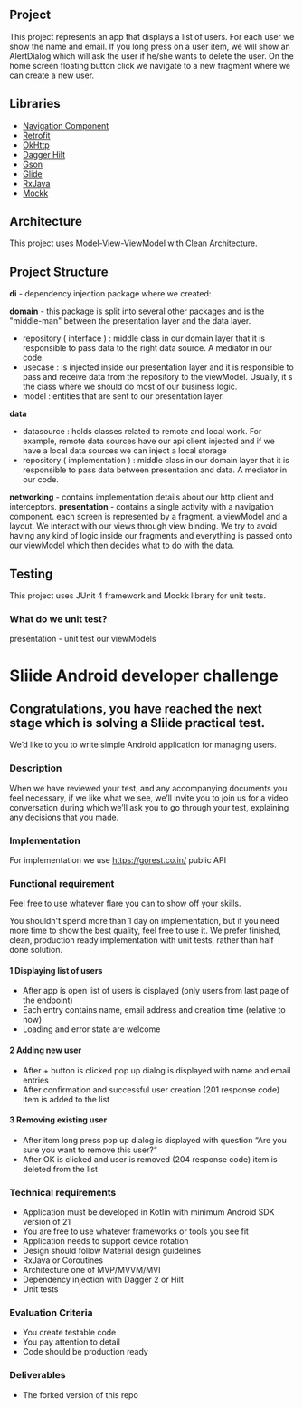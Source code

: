 ## Project

This project represents an app that displays a list of users. For each user we show the name and email.
If you long press on a user item, we will show an AlertDialog which will ask the user if he/she wants to delete the user.
On the home screen floating button click we navigate to a new fragment where we can create a new user.

## Libraries

- [Navigation Component][navigation]
- [Retrofit][retrofit]
- [OkHttp][okhttp]
- [Dagger Hilt][hilt]
- [Gson][gson]
- [Glide][glide]
- [RxJava][rxjava]
- [Mockk][mockk]

[navigation]: https://developer.android.com/guide/navigation
[retrofit]: https://square.github.io/retrofit/
[okhttp]: https://square.github.io/okhttp/
[hilt]: https://developer.android.com/training/dependency-injection/hilt-android
[gson]: https://github.com/google/gson
[glide]: https://github.com/bumptech/glide
[RxJava]: https://github.com/ReactiveX/RxAndroid
[mockk]: https://mockk.io/

## Architecture
This project uses Model-View-ViewModel with Clean Architecture.

## Project Structure
**di** - dependency injection package where we created:

**domain** - this package is split into several other packages and is the "middle-man" between the presentation layer and the data layer.

* repository ( interface ) : middle class in our domain layer that it is responsible to pass data to the right data source. A mediator in our code.
* usecase : is injected inside our presentation layer and it is responsible to pass and receive data from the repository to the  viewModel.
Usually, it s the class where we should do most of our business logic.
* model : entities that are sent to our presentation layer.

**data**
* datasource : holds classes related to remote and local work. For example, remote data sources have our api client injected and if we have a local data sources we can inject a local storage
* repository ( implementation ) : middle class in our domain layer that it is responsible to pass data between presentation and data. A mediator in our code.

**networking** - contains implementation details about our http client and interceptors.
**presentation** - contains a single activity with a navigation component. each screen is represented by a fragment, a viewModel and a layout. We interact with our views through view binding. We try to avoid having any kind of logic inside our fragments and everything is passed onto our viewModel which then decides what to do with the data.

## Testing
This project uses JUnit 4 framework and Mockk library for unit tests.

### What do we unit test?

presentation - unit test our viewModels

# Sliide Android developer challenge
## Congratulations, you have reached the next stage which is solving a Sliide practical test.
We’d like to you to write simple Android application for managing users.

### Description
When we have reviewed your test, and any accompanying documents you feel necessary, if we like what we see, we’ll invite you to join us for a video conversation during which we’ll ask you to go through your test, explaining any decisions that you made.

### Implementation
For implementation we use https://gorest.co.in/ public API

### Functional requirement
Feel free to use whatever flare you can to show off your skills.

You shouldn't spend more than 1 day on implementation, but if you need more time to show the best quality, feel free to use it. We prefer finished, clean, production ready implementation with unit tests, rather than half done solution.

#### 1 Displaying list of users
- After app is open list of users is displayed (only users from last page of the endpoint)
- Each entry contains name, email address and creation time (relative to now)
- Loading and error state are welcome

#### 2 Adding new user
- After + button is clicked pop up dialog is displayed with name and email entries
- After confirmation and successful user creation (201 response code) item is added to the list

#### 3 Removing existing user
- After item long press pop up dialog is displayed with question “Are you sure you want to remove this user?“
- After OK is clicked and user is removed (204 response code) item is deleted from the list

### Technical requirements
- Application must be developed in Kotlin with minimum Android SDK version of 21
- You are free to use whatever frameworks or tools you see fit
- Application needs to support device rotation
- Design should follow Material design guidelines
- RxJava or Coroutines
- Architecture one of MVP/MVVM/MVI
- Dependency injection with Dagger 2 or Hilt
- Unit tests

### Evaluation Criteria
- You create testable code
- You pay attention to detail
- Code should be production ready

### Deliverables
- The forked version of this repo


